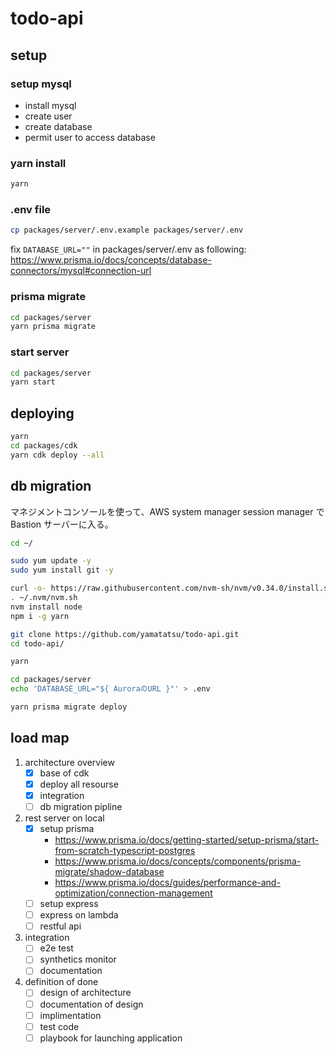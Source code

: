 # todo-api

## setup

### setup mysql

- install mysql
- create user
- create database
- permit user to access database

### yarn install

```sh
yarn
```

### .env file

```sh
cp packages/server/.env.example packages/server/.env
```

fix `DATABASE_URL=""` in packages/server/.env as following:
https://www.prisma.io/docs/concepts/database-connectors/mysql#connection-url

### prisma migrate

```sh
cd packages/server
yarn prisma migrate
```

### start server

```sh
cd packages/server
yarn start
```

## deploying

```sh
yarn
cd packages/cdk
yarn cdk deploy --all
```

## db migration

マネジメントコンソールを使って、AWS system manager session manager で Bastion サーバーに入る。

```sh
cd ~/

sudo yum update -y
sudo yum install git -y

curl -o- https://raw.githubusercontent.com/nvm-sh/nvm/v0.34.0/install.sh | bash
. ~/.nvm/nvm.sh
nvm install node
npm i -g yarn

git clone https://github.com/yamatatsu/todo-api.git
cd todo-api/

yarn

cd packages/server
echo 'DATABASE_URL="${ AuroraのURL }"' > .env

yarn prisma migrate deploy
```

## load map

1. architecture overview
   - [x] base of cdk
   - [x] deploy all resourse
   - [x] integration
   - [ ] db migration pipline
1. rest server on local
   - [x] setup prisma
     - https://www.prisma.io/docs/getting-started/setup-prisma/start-from-scratch-typescript-postgres
     - https://www.prisma.io/docs/concepts/components/prisma-migrate/shadow-database
     - https://www.prisma.io/docs/guides/performance-and-optimization/connection-management
   - [ ] setup express
   - [ ] express on lambda
   - [ ] restful api
1. integration
   - [ ] e2e test
   - [ ] synthetics monitor
   - [ ] documentation
1. definition of done
   - [ ] design of architecture
   - [ ] documentation of design
   - [ ] implimentation
   - [ ] test code
   - [ ] playbook for launching application
